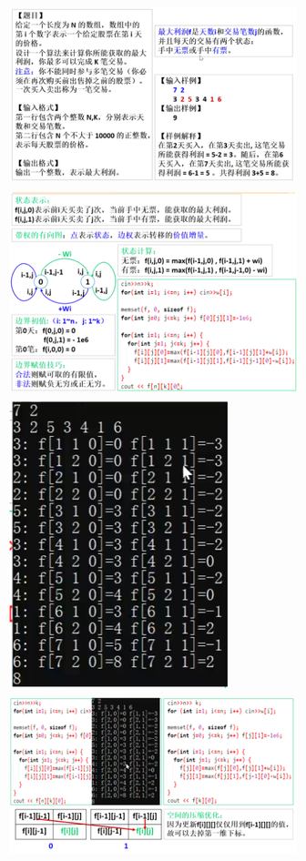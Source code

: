 
![image-20210307215716943.png](../../../../../images/WEBRESOURCE6685937ce560c8bdd406c0e05de7ec68.png)

![image-20210307222229007.png](../../../../../images/WEBRESOURCEe1fcd134e1358eb33dd802308baab61d.png)

![image-20210307222252472.png](../../../../../images/WEBRESOURCEd895050fa21e5ca54766c00c2f523f7f.png)

![image-20210307222500509.png](../../../../../images/WEBRESOURCEe1850bd233e9b9f9379fb885f99b2fc5.png)
